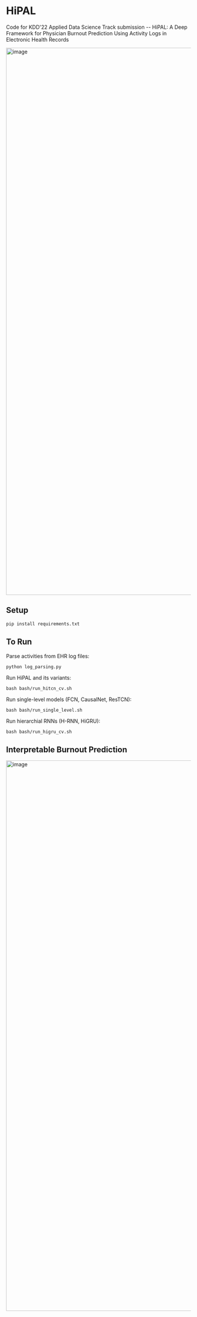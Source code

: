 # HiPAL
Code for KDD'22 Applied Data Science Track submission -- HiPAL: A Deep Framework for Physician Burnout Prediction Using Activity Logs in Electronic Health Records

<img width="1491" alt="image" src="https://user-images.githubusercontent.com/12636809/153683643-512be547-c8aa-44f7-bf3c-687d58cffa5b.png">

## Setup
```
pip install requirements.txt
```

## To Run
Parse activities from EHR log files:
```
python log_parsing.py
```
Run HiPAL and its variants:
```
bash bash/run_hitcn_cv.sh
```
Run single-level models (FCN, CausalNet, ResTCN):
```
bash bash/run_single_level.sh
```
Run hierarchial RNNs (H-RNN, HiGRU):
```
bash bash/run_higru_cv.sh
```

## Interpretable Burnout Prediction


<img width="1500" alt="image" src="https://user-images.githubusercontent.com/12636809/153684311-ef638a6c-98a1-421a-9222-a7f6d36ee5ec.png">
